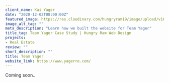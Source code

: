 ```yaml
---
client_name: Kai Yager
date: "2020-12-02T08:00:00Z"
featured_image: https://res.cloudinary.com/hungryram19/image/upload/v1631942389/hungryram/yagerre.jpg
image_alt_tag: ""
meta_description: "Learn how we built the website for Team Yager"
title_tag: Team Yager Case Study | Hungry Ram Web Design
projects:
- Real Estate
review: ""
short_description: ""
title: Team Yager
website_link: https://www.yagerre.com/
---
```

Coming soon..